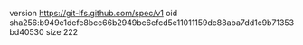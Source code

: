 version https://git-lfs.github.com/spec/v1
oid sha256:b949e1defe8bcc66b2949bc6efcd5e11011159dc88aba7dd1c9b71353bd40530
size 222
